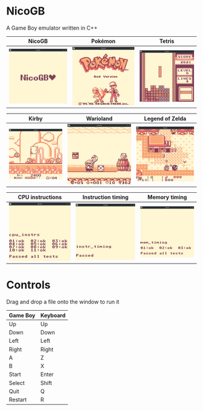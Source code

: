 # NicoGB
A Game Boy emulator written in C++

| NicoGB                                   | Pokémon                                      | Tetris                                |
|------------------------------------------|----------------------------------------------|---------------------------------------|
| ![NicoGB](pics/nicogb.png)               | ![Pokémon](pics/pokemon.png)                 | ![Tetris](pics/tetris.png)            |

| Kirby                                    | Warioland                                    | Legend of Zelda                       |
|------------------------------------------|----------------------------------------------|---------------------------------------|
| ![Kirby](pics/kirby.png)                 | ![Warioland](pics/wario.png)                 | ![Legend of Zelda](pics/zelda.png)    |

| CPU instructions                         | Instruction timing                           | Memory timing                         |
|------------------------------------------|----------------------------------------------|---------------------------------------|
| ![CPU instructions](pics/cpu_instrs.png) | ![Instruction timing](pics/instr_timing.png) | ![Memory timing](pics/mem_timing.png) |

# Controls
Drag and drop a file onto the window to run it

| Game Boy | Keyboard |
|----------|----------|
| Up       | Up       |
| Down     | Down     |
| Left     | Left     |
| Right    | Right    |
| A        | Z        |
| B        | X        |
| Start    | Enter    |
| Select   | Shift    |
| Quit     | Q        |
| Restart  | R        |
